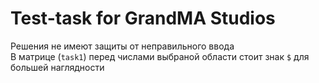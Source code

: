 # Test-task for GrandMA Studios
Решения не имеют защиты от неправильного ввода\
В матрице (`task1`) перед числами выбраной области стоит знак `$` для большей наглядности